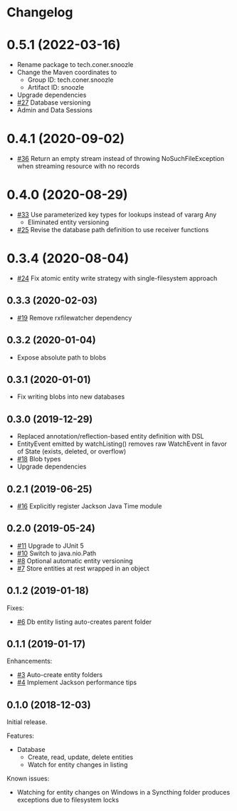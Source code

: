 # Changelog

# 0.5.1 (2022-03-16)

- Rename package to tech.coner.snoozle
- Change the Maven coordinates to
  - Group ID: tech.coner.snoozle
  - Artifact ID: snoozle
- Upgrade dependencies
- [#27](https://github.com/coner-tech/snoozle/issues/27) Database versioning
- Admin and Data Sessions

# 0.4.1 (2020-09-02)
- [#36](https://github.com/caeos/snoozle/issues/36) Return an empty stream instead of throwing NoSuchFileException when streaming resource with no records

# 0.4.0 (2020-08-29)
- [#33](https://github.com/caeos/snoozle/issues/33) Use parameterized key types for lookups instead of vararg Any
    - Eliminated entity versioning
- [#25](https://github.com/caeos/snoozle/issues/25) Revise the database path definition to use receiver functions

# 0.3.4 (2020-08-04)

- [#24](https://github.com/caeos/snoozle/issues/24) Fix atomic entity write strategy with single-filesystem approach

## 0.3.3 (2020-02-03)

- [#19](https://github.com/caeos/snoozle/issues/19) Remove rxfilewatcher dependency

## 0.3.2 (2020-01-04)

- Expose absolute path to blobs

## 0.3.1 (2020-01-01)

- Fix writing blobs into new databases

## 0.3.0 (2019-12-29)

- Replaced annotation/reflection-based entity definition with DSL
- EntityEvent emitted by watchListing() removes raw WatchEvent in favor of State (exists, deleted, or overflow)
- [#18](https://github.com/caeos/snoozle/issues/18) Blob types
- Upgrade dependencies

## 0.2.1 (2019-06-25)

- [#16](https://github.com/caeos/snoozle/issues/16) Explicitly register Jackson Java Time module

## 0.2.0 (2019-05-24)

- [#11](https://github.com/caeos/snoozle/issues/11) Upgrade to JUnit 5
- [#10](https://github.com/caeos/snoozle/issues/10) Switch to java.nio.Path
- [#8](https://github.com/caeos/snoozle/issues/8) Optional automatic entity versioning
- [#7](https://github.com/caeos/snoozle/issues/7) Store entities at rest wrapped in an object

## 0.1.2 (2019-01-18)

Fixes:
- [#6](https://github.com/caeos/snoozle/issues/6) Db entity listing auto-creates parent folder

## 0.1.1 (2019-01-17)

Enhancements:
- [#3](https://github.com/caeos/snoozle/issues/3) Auto-create entity folders
- [#4](https://github.com/caeos/snoozle/issues/4) Implement Jackson performance tips

## 0.1.0 (2018-12-03)

Initial release.

Features:
- Database
    - Create, read, update, delete entities
    - Watch for entity changes in listing
    
Known issues:
- Watching for entity changes on Windows in a Syncthing folder produces exceptions due to filesystem locks